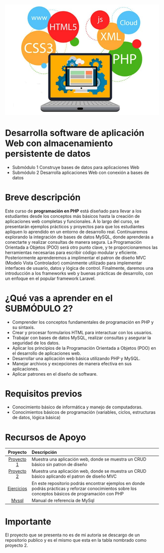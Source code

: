 ![PHP](/imgs/desarrollo-web.jpg)

# Desarrolla software de aplicación Web con almacenamiento persistente de datos

* Submódulo 1 Construye bases de datos para aplicaciones Web
* Submódulo 2 Desarrolla aplicaciones Web con conexión a bases de datos

# Breve descripción
Este curso de **programación en PHP** está diseñado para llevar a los estudiantes desde los conceptos más básicos hasta la creación de aplicaciones web completas y funcionales. A lo largo del curso, se presentarán ejemplos prácticos y proyectos para que los estudiantes apliquen lo aprendido en un entorno de desarrollo real.
Continuaremos explorando la integración de bases de datos MySQL, donde aprenderás a conectarte y realizar consultas de manera segura. La Programación Orientada a Objetos (POO) será otro punto clave, y te proporcionaremos las herramientas necesarias para escribir código modular y eficiente. Posteriormente aprenderemos a implimentar el patron de diseño MVC (Modelo Vista Controlador) comúnmente utilizado para implementar interfaces de usuario, datos y lógica de control.
Finalmente, daremos una introducción a los frameworks web y buenas prácticas de desarrollo, con un enfoque en el popular framework Laravel.

# ¿Qué vas a aprender en el SUBMÓDULO 2?

- Comprender los conceptos fundamentales de programación en PHP y su sintaxis.
- Crear y procesar formularios HTML para interactuar con los usuarios.
- Trabajar con bases de datos MySQL, realizar consultas y asegurar la seguridad de los datos.
- Aplicar los principios de la Programación Orientada a Objetos (POO) en el desarrollo de aplicaciones web.
- Desarrollar una aplicación web básica utilizando PHP y MySQL.
- Manejar archivos y excepciones de manera efectiva en sus aplicaciones.
- Aplicar patrones en el diseño de software.

# Requisitos previos

+ Conocimiento básico de informática y manejo de computadoras.
+ Conocimientos básicos de programación (variables, ciclos, estructuras de datos, lógica básica)

# Recursos de Apoyo

| Proyecto | Descripción |
| :---: | :--- |
| [Proyecto 1](https://github.com/BegoRodriguez/ejemploPeliculasSQL.git)| Muestra una aplicación web, donde se muestra un CRUD básico sin patron de diseño|
| [Proyecto 2](https://github.com/marcosrivasr/expense-app.git)| Muestra una aplicación web, donde se muestra un CRUD básico aplicando el patron de diseño MVC|
| [Ejercicios](https://github.com/JustinNQ/php-ejemplos.git) |En este repositorio podrás encontrar ejemplos en donde podrás prácticas y reforzar conocimientos sobre los conceptos básicos de programación con PHP|
| [Mysql](https://dev.mysql.com/doc/refman/8.4/en/) | Manual de referencia de MySql|

# Importante
El proyecto que se presenta no es de mi autoria se descargo de un repositorio publico y es el mismo que esta en la tabla nombrado como proyecto 2.
